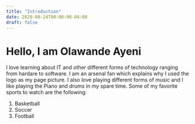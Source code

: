```yaml
---
title: "Introduction"
date: 2020-08-24T00:00:00-04:00
draft: false
---
```

<h1>Hello, I am Olawande Ayeni</h2> 
I love learning about IT and other different forms of technology ranging from hardare to software. I am an arsenal fan which explains why I used the  logo as my page picture. I also love playing different forms of music and I like playing the Piano and drums in my spare time.
Some of my favorite sports to watch are the following:
<ol>
  <li>Basketball</li>
  <li>Soccer</li>
  <li>Football</li>
</ol>

